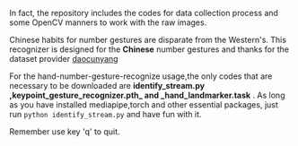 In fact, the repository includes the codes for data collection process and some OpenCV manners to work with the raw images.

Chinese habits for number gestures are disparate from the Western's. This recognizer is designed for the **Chinese** number gestures and thanks for the dataset provider [daocunyang](https://github.com/daocunyang/Chinese-Number-Gestures-Recognition)

For the hand-number-gesture-recognize usage,the only codes that are necessary to be downloaded are **identify_stream.py ,keypoint_gesture_recognizer.pth_ and _hand_landmarker.task** .
As long as you have installed mediapipe,torch and other essential packages, just run ```python identify_stream.py``` and have fun with it.

Remember use key 'q' to quit.
